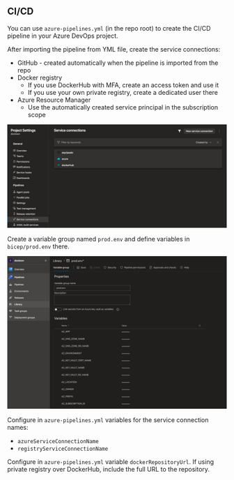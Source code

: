 ## CI/CD

You can use `azure-pipelines.yml` (in the repo root) to create the
CI/CD pipeline in your Azure DevOps project.

After importing the pipeline from YML file, create the service connections:
- GitHub - created automatically when the pipeline is imported from the repo
- Docker registry
    - If you use DockerHub with MFA, create an access token and use it
    - If you use your own private registry, create a dedicated user there 
- Azure Resource Manager
    - Use the automatically created service principal in the subscription scope

![Azure DevOps Service Connections](azdo_service_connections.png)

Create a variable group named `prod.env` and define variables in
`bicep/prod.env` there.

![Azure DevOps Variable Group](azdo_variable_group.png)

Configure in `azure-pipelines.yml` variables for the service connection names:
- `azureServiceConnectionName`
- `registryServiceConnectionName`

Configure in `azure-pipelines.yml` variable `dockerRepositoryUrl`. If using
private registry over DockerHub, include the full URL to the repository.
 